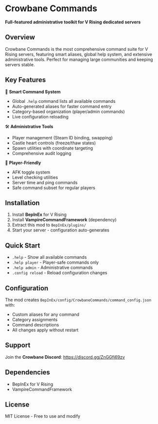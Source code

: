 # Crowbane Commands

**Full-featured administrative toolkit for V Rising dedicated servers**

## Overview

Crowbane Commands is the most comprehensive command suite for V Rising servers, featuring smart aliases, global help system, and extensive administrative tools. Perfect for managing large communities and keeping servers stable.

## Key Features

🎯 **Smart Command System**
- Global `.help` command lists all available commands
- Auto-generated aliases for faster command entry
- Category-based organization (player/admin commands)
- Live configuration reloading

🛠️ **Administrative Tools**
- Player management (Steam ID binding, swapping)
- Castle heart controls (freeze/thaw states)
- Spawn utilities with coordinate targeting
- Comprehensive audit logging

👥 **Player-Friendly**
- AFK toggle system
- Level checking utilities
- Server time and ping commands
- Safe command subset for regular players

## Installation

1. Install **BepInEx** for V Rising
2. Install **VampireCommandFramework** (dependency)
3. Extract this mod to `BepInEx/plugins/`
4. Start your server - configuration auto-generates

## Quick Start

- `.help` - Show all available commands
- `.help player` - Player-safe commands only
- `.help admin` - Administrative commands
- `.config reload` - Reload configuration changes

## Configuration

The mod creates `BepInEx/config/CrowbaneCommands/command_config.json` with:
- Custom aliases for any command
- Category assignments
- Command descriptions
- All changes apply without restart

## Support

Join the **Crowbane Discord**: https://discord.gg/ZnGGfj69zv

## Dependencies

- BepInEx for V Rising
- VampireCommandFramework

## License

MIT License - Free to use and modify